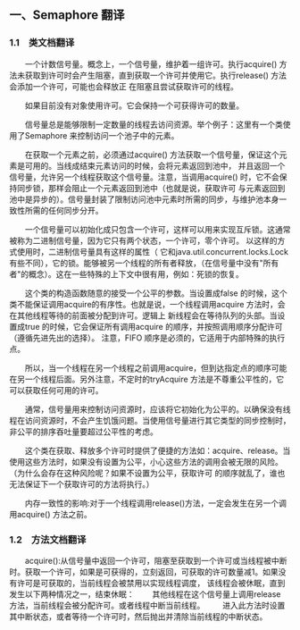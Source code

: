 ## 一、Semaphore 翻译

### 1.1&emsp;类文档翻译

&emsp;&emsp;一个计数信号量。概念上，一个信号量，维护着一组许可。执行acquire() 方法未获取到许可时会产生阻塞，直到获取一个许可并使用它。执行release() 方法会添加一个许可，可能也会释放正
在阻塞且尝试获取许可的线程。

&emsp;&emsp;如果目前没有对象使用许可。它会保持一个可获得许可的数量。

&emsp;&emsp;信号量总是能够限制一定数量的线程去访问资源。举个例子：这里有一个类使用了Semaphore 来控制访问一个池子中的元素。

&emsp;&emsp;在获取一个元素之前，必须通过acquire() 方法获取一个信号量，保证这个元素是可用的。当线成结束元素访问的时候，会将元素返回到池中，
并且返回一个信号量，允许另一个线程获取这个信号量。注意，当调用acquire() 时，它不会保持同步锁，那样会阻止一个元素返回到池中（也就是说，获取许可
与元素返回到池中是异步的）。信号量封装了限制访问池中元素时所需的同步，与维护池本身一致性所需的任何同步分开。

&emsp;&emsp;一个信号量可以初始化成只包含一个许可，这样可以用来实现互斥锁。这通常被称为二进制信号量，因为它只有两个状态，一个许可，零个许可。 以这样的方式使用时，二进制信号量具有这样的属性（
它和java.util.concurrent.locks.Lock 有些不同），它的锁。能够被另一个线程的所有者释放，（在信号量中没有"所有者"的概念）。这在一些特殊的上下文中很有用，例如：死锁的恢复。

&emsp;&emsp;这个类的构造函数随意的接受一个公平的参数。当设置成false 的时候，这个类不能保证调用acquire的有序性。也就是说，一个线程调用acquire 方法时，会在其他线程等待的前面被分配到许可。逻辑上
新线程会在等待队列的头部。当设置成true 的时候，它会保证所有调用acquire 的顺序，并按照调用顺序分配许可（遵循先进先出的选择）。 注意，FIFO 顺序是必须的，它适用于内部特殊的执行点。


&emsp;&emsp;所以，当一个线程在另一个线程之前调用acquire，但到达指定点的顺序可能在另一个线程后面。另外注意，不定时的tryAcquire 方法是不尊重公平性的，它可以获取任何可用的许可。
 
&emsp;&emsp;通常，信号量用来控制访问资源时，应该将它初始化为公平的。以确保没有线程在访问资源时，不会产生饥饿问题。当使用信号量进行其它类型的同步控制时，非公平的排序吞吐量要超过公平性的考虑。
 
&emsp;&emsp;这个类在获取、释放多个许可时提供了便捷的方法如：acquire、release。当使用这些方法时，如果没有设置为公平，小心这些方法的调用会被无限的风险。（为什么会存在这种风险呢？如果不设置为公平，获取许可
的顺序就乱了，谁也无法保证下一个获取许可的方法将执行。）
 
&emsp;&emsp;内存一致性的影响:对于一个线程调用release()方法，一定会发生在另一个调用acquire() 方法之前。

### 1.2&emsp;方法文档翻译

&emsp;&emsp;acquire():从信号量中返回一个许可，阻塞至获取到一个许可或当线程被中断时。获取一个许可，如果是可获得的，立刻返回，可获取的许可数量减1。如果没有许可是可获取的，当前线程会被禁用以实现线程调度，
该线程会被休眠，直到发生以下两种情况之一，结束休眠：
&emsp;&emsp;其他线程在这个信号量上调用release 方法，当前线程会被分配许可。或者线程中断当前线程。
&emsp;&emsp;进入此方法时设置其中断状态，或者等待一个许可时，然后抛出并清除当前线程的中断状态。